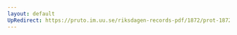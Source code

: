 ```yaml
---
layout: default
UpRedirect: https://pruto.im.uu.se/riksdagen-records-pdf/1872/prot-1872--ak--406/prot-1872--ak--406_013.pdf
---
```

